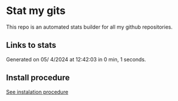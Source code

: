 # Stat my gits

This repo is an automated stats builder for all my github repositories.

## Links to stats


Generated on 05/ 4/2024 at 12:42:03 in 0 min, 1 seconds.

## Install procedure

[See instalation procedure](./src/install.md)
